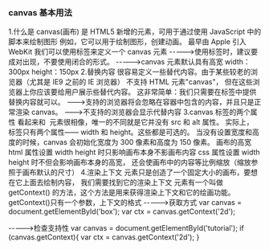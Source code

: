 <!--
 * @Author: liuZiHao Nero
 * @Github: https://github.com/nero90011
 * @E-mail: 601412402@qq.com
 * @Company: myself
 * @Date: 2019-06-03 12:20:58
 * @LastEditTime: 2019-08-08 22:18:22
 * @LastEditors: Do not edit
 * @Description: 
 -->
### canvas 基本用法 

1.什么是 canvas(画布)
<canvas> 是 HTML5 新增的元素，可用于通过使用 JavaScript 中的脚本来绘制图形
例如，它可以用于绘制图形，创建动画。<canvas> 最早由 Apple 引入 WebKit
我们可以使用<canvas>标签来定义一个 canvas 元素
----->使用<canvas>标签时，建议要成对出现，不要使用闭合的形式。
----->canvas 元素默认具有高宽
width： 300px
height：150px 
2.替换内容
<canvas>很容易定义一些替代内容。由于某些较老的浏览器（尤其是 IE9 之前的 IE 浏览器）
不支持 HTML 元素"canvas"，
但在这些浏览器上你应该要给用户展示些替代内容。
这非常简单：我们只需要在<canvas>标签中提供替换内容就可以。
--->支持<canvas>的浏览器将会忽略在容器中包含的内容，并且只是正常渲染 canvas。
--->不支持<canvas>的浏览器会显示代替内容
3.canvas 标签的两个属性
<canvas> 看起来和 <img> 元素很相像，唯一的不同就是它并没有 src 和 alt 属性。
实际上，<canvas> 标签只有两个属性—— width 和 height。这些都是可选的。
当没有设置宽度和高度的时候，canvas 会初始化宽度为 300 像素和高度为 150 像素。
画布的高宽
html 属性设置 width height 时只影响画布本身不影画布内容
css 属性设置 width height 时不但会影响画布本身的高宽，
还会使画布中的内容等比例缩放（缩放参照于画布默认的尺寸） 4.渲染上下文
<canvas> 元素只是创造了一个固定大小的画布，要想在它上面去绘制内容，
我们需要找到它的渲染上下文
<canvas> 元素有一个叫做 getContext() 的方法，这个方法是用来获得渲染上下文和它的绘画功能。
getContext()只有一个参数，上下文的格式
----->获取方式
var canvas = document.getElementById('box');
var ctx = canvas.getContext('2d');
  
 ----->检查支持性
var canvas = document.getElementById('tutorial');
if (canvas.getContext){
var ctx = canvas.getContext('2d');
}
